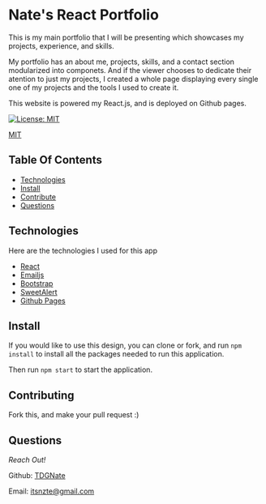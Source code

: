 # Nate's React Portfolio

This is my main portfolio that I will be presenting which showcases my projects, experience, and skills.

My portfolio has an about me, projects, skills, and a contact section modularized into componets. And if the viewer chooses to dedicate their atention to just my projects, I created a whole page displaying every single one of my projects and the tools I used to create it.

This website is powered my React.js, and is deployed on Github pages.

[![License: MIT](https://img.shields.io/badge/License-MIT-yellow.svg)](https://opensource.org/licenses/MIT)

[MIT](https://choosealicense.com/licenses/mit/)

## Table Of Contents

- [Technologies](#technologies)
- [Install](#install)
- [Contribute](#contributing)
- [Questions](#questions)

## Technologies

Here are the technologies I used for this app

- [React](https://reactjs.org/)
- [Emailjs](https://www.emailjs.com/)
- [Bootstrap](https://getbootstrap.com/)
- [SweetAlert](https://sweetalert.js.org/guides/)
- [Github Pages](https://pages.github.com/)

## Install

If you would like to use this design, you can clone or fork, and run `npm install` to install all the packages needed to run this application.

Then run `npm start` to start the application.

## Contributing

Fork this, and make your pull request :)

## Questions

_Reach Out!_

Github: [TDGNate](https://github.com/TDGNate)

Email: itsnzte@gmail.com
